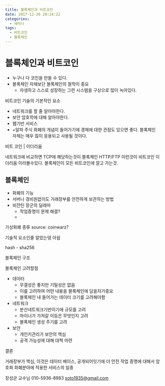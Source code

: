 ```yaml
---
title: 블록체인과 비트코인
date: 2017-12-26 20:24:22
categories: 
  - 세미나
tags:
  - 비트코인
  - 블록체인
---
```



# 블록체인과 비트코인

* 누구나 다 코인을 만들 수 있다.
* 블록체인 자체보단 블록체인의 철학이 중요
  * 자생하고 스스로 성장하는 그런 시스템을 구상으로 많이 녹아있다.
  
비트코인 기술의 기본적인 요소
* 네트워크를 할 줄 알아야한다.
* 보안 암호학에 대해 알아야한다.
* 웹기반 서비스 
* +알파 주식 화폐의 개념이 들어가기에 경제에 대한 관점도 있으면 좋다.
블록체인 자체는 매우 많이 응용되고 사용될 것이다.

비트 코인 | 이더리움

네트워크에 비교하면 TCP에 해당하는것이 블록체인 HTTP/FTP 이런것이 비트코인 이더리움 이라볼수있다.
블록체인이 모든 비트코인에 깔고 가는것.

## 블록체인
* 화폐의 기능
* 서버나 경비원없이도 거래장부를 안전하게 보관하는 방법
* 비잔틴 장군의 딜레마 
  * 작업증명이 문제 해결?
  * 

가상화폐 종류 source: coinwarz?

기술적 요소인줄 알았는뎅 아쉽

hash - sha256 

블록체인 구조 

블록체인 고려할점
* 데이터
  * 무결성은 좋지만 기밀성은 없음
  * 이를 고려하여 어떤 내용을 블록체인에 담을지가중요
  * 블록체인 내 들어가는 데이터 크기를 고려해야함
* 네트워크
  * 분산네트워크기반이기에 규모를 고려
  * 마이너가 가져갈 이등은 무엇인지 고려
  * 블록체인 생성 주기를 고려
* 보안
  * 개인키관리가 보안의 핵심
  * 공격 가능성에 대해 대책 마련
  
  
결론

거래장부가 핵심, 이것은 데이터 베이스, 공개되어잇기에 더 안전
작업 증명에 대해서 
암호화 화폐분야에 적용한 서비스의 일종

장성균 교수님
010-5936-8983
soto1935@gmail.com

